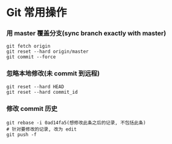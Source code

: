 # Git 常用操作

### 用 master 覆盖分支(sync branch exactly with master)

```
git fetch origin
git reset --hard origin/master
git commit --force
```

### 忽略本地修改(未 commit 到远程)

```
git reset --hard HEAD
git reset --hard commit_id
```

### 修改 commit 历史

```
git rebase -i 0ad14fa5(想修改此条之后的记录, 不包括此条)
# 针对要修改的记录, 改为 edit
git push -f
```
